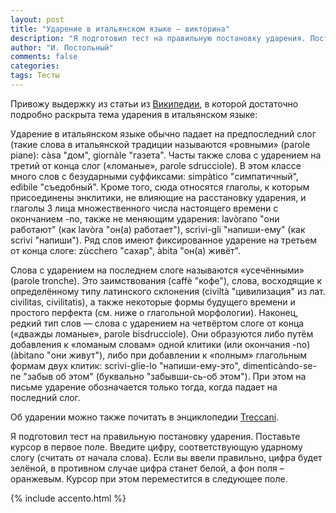 ```yaml
---
layout: post
title: "Ударение в итальянском языке – викторина"
description: "Я подготовил тест на правильную постановку ударения. Поставьте курсор в первое поле. Введите цифру, соответсвующую ударному слогу (считать от начала слова). Если вы ввели правильно, цифра будет зелёной, в противном случае цифра станет белой, а фон поля – оранжевым. Курсор при этом переместится на следующее поле."
author: "И. Постольный"
comments: false
categories: 
tags: Тесты
---
```


Привожу выдержку из статьи из [Википедии](https://ru.wikipedia.org/wiki/Итальянский_язык), в которой достаточно подробно раскрыта тема ударения в итальянском языке:

Ударение в итальянском языке обычно падает на предпоследний слог (такие слова в итальянской традиции называются «ровными» (parole piane): càsa "дом", giornàle "газета". Часты также слова с ударением на третий от конца слог («ломаные», parole sdrucciole). В этом классе много слов с безударными суффиксами: simpàtico "симпатичный", edìbile "съедобный". Кроме того, сюда относятся глаголы, к которым присоединены энклитики, не влияющие на расстановку ударения, и глаголы 3 лица множественного числа настоящего времени с окончанием -no, также не меняющим ударения: lavòrano "они работают" (как lavòra "он(а) работает"), scrìvi-gli "напиши-ему" (как scrìvi "напиши"). Ряд слов имеют фиксированное ударение на третьем от конца слоге: zùcchero "сахар", àbita "он(а) живёт".

Слова с ударением на последнем слоге называются «усечёнными» (parole tronche). Это заимствования (caffè "кофе"), слова, восходящие к определённому типу латинского склонения (civiltà "цивилизация" из лат. civilitas, civilitatis), а также некоторые формы будущего времени и простого перфекта (см. ниже о глагольной морфологии). Наконец, редкий тип слов — слова с ударением на четвёртом слоге от конца («дважды ломаные», parole bisdrucciole). Они образуются либо путём добавления к «ломаным словам» одной клитики (или окончания -no) (àbitano "они живут"), либо при добавлении к «полным» глагольным формам двух клитик: scrìvi-glie-lo "напиши-ему-это", dimenticàndo-se-ne "забыв об этом" (буквально "забывши-сь-об этом"). При этом на письме ударение обозначается только тогда, когда падает на последний слог.

Об ударении можно также почитать в энциклопедии [Treccani](https://www.treccani.it/enciclopedia/accento_%28La-grammatica-italiana%29/).

Я подготовил тест на правильную постановку ударения. Поставьте курсор в первое поле. Введите цифру, соответствующую ударному слогу (считать от начала слова). Если вы ввели правильно, цифра будет зелёной, в противном случае цифра станет белой, а фон поля – оранжевым. Курсор при этом переместится в следующее поле.

{% include accento.html %}
